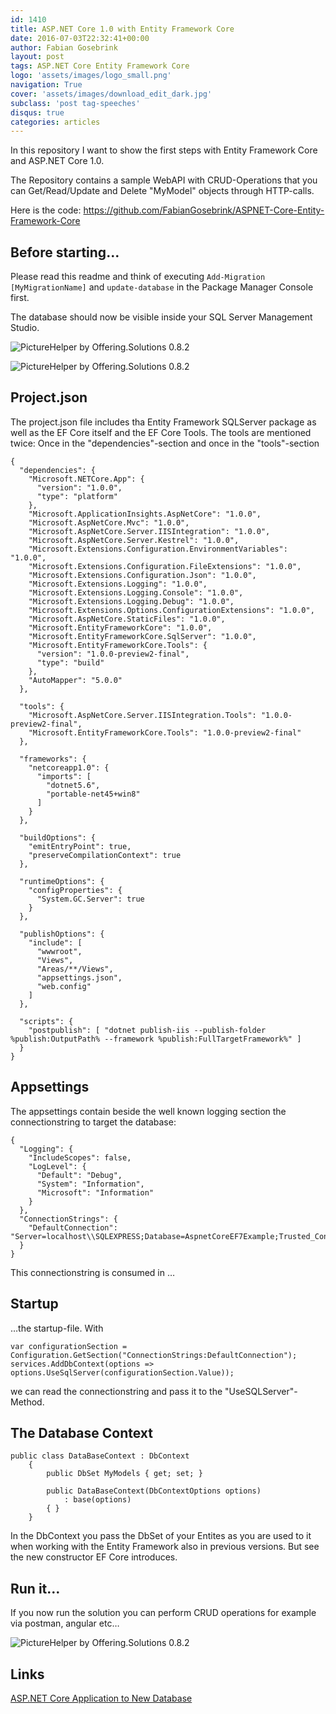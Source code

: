 ```yaml
---
id: 1410
title: ASP.NET Core 1.0 with Entity Framework Core
date: 2016-07-03T22:32:41+00:00
author: Fabian Gosebrink
layout: post
tags: ASP.NET Core Entity Framework Core
logo: 'assets/images/logo_small.png'
navigation: True
cover: 'assets/images/download_edit_dark.jpg'
subclass: 'post tag-speeches'
disqus: true
categories: articles
---
```



In this repository I want to show the first steps with Entity Framework Core and ASP.NET Core 1.0.

The Repository contains a sample WebAPI with CRUD-Operations that you can Get/Read/Update and Delete "MyModel" objects through HTTP-calls.

Here is the code: <https://github.com/FabianGosebrink/ASPNET-Core-Entity-Framework-Core>

## Before starting&#8230;

Please read this readme and think of executing `Add-Migration [MyMigrationName]` and `update-database` in the Package Manager Console first.

The database should now be visible inside your SQL Server Management Studio.

![PictureHelper by Offering.Solutions 0.8.2]({{site.baseurl}}assets/articles/2014-07-03/database.jpg)

![PictureHelper by Offering.Solutions 0.8.2]({{site.baseurl}}assets/articles/2014-07-03/folderstructure.jpg)

## Project.json

The project.json file includes tha Entity Framework SQLServer package as well as the EF Core itself and the EF Core Tools. The tools are mentioned twice: Once in the "dependencies"-section and once in the "tools"-section

<pre><code class="javascript">{
  "dependencies": {
    "Microsoft.NETCore.App": {
      "version": "1.0.0",
      "type": "platform"
    },
    "Microsoft.ApplicationInsights.AspNetCore": "1.0.0",
    "Microsoft.AspNetCore.Mvc": "1.0.0",
    "Microsoft.AspNetCore.Server.IISIntegration": "1.0.0",
    "Microsoft.AspNetCore.Server.Kestrel": "1.0.0",
    "Microsoft.Extensions.Configuration.EnvironmentVariables": "1.0.0",
    "Microsoft.Extensions.Configuration.FileExtensions": "1.0.0",
    "Microsoft.Extensions.Configuration.Json": "1.0.0",
    "Microsoft.Extensions.Logging": "1.0.0",
    "Microsoft.Extensions.Logging.Console": "1.0.0",
    "Microsoft.Extensions.Logging.Debug": "1.0.0",
    "Microsoft.Extensions.Options.ConfigurationExtensions": "1.0.0",
    "Microsoft.AspNetCore.StaticFiles": "1.0.0",
    "Microsoft.EntityFrameworkCore": "1.0.0",
    "Microsoft.EntityFrameworkCore.SqlServer": "1.0.0",
    "Microsoft.EntityFrameworkCore.Tools": {
      "version": "1.0.0-preview2-final",
      "type": "build"
    },
    "AutoMapper": "5.0.0"
  },

  "tools": {
    "Microsoft.AspNetCore.Server.IISIntegration.Tools": "1.0.0-preview2-final",
    "Microsoft.EntityFrameworkCore.Tools": "1.0.0-preview2-final"
  },

  "frameworks": {
    "netcoreapp1.0": {
      "imports": [
        "dotnet5.6",
        "portable-net45+win8"
      ]
    }
  },

  "buildOptions": {
    "emitEntryPoint": true,
    "preserveCompilationContext": true
  },

  "runtimeOptions": {
    "configProperties": {
      "System.GC.Server": true
    }
  },

  "publishOptions": {
    "include": [
      "wwwroot",
      "Views",
      "Areas/**/Views",
      "appsettings.json",
      "web.config"
    ]
  },

  "scripts": {
    "postpublish": [ "dotnet publish-iis --publish-folder %publish:OutputPath% --framework %publish:FullTargetFramework%" ]
  }
}
</code></pre>

## Appsettings

The appsettings contain beside the well known logging section the connectionstring to target the database:

<pre><code class="javascript">{
  "Logging": {
    "IncludeScopes": false,
    "LogLevel": {
      "Default": "Debug",
      "System": "Information",
      "Microsoft": "Information"
    }
  },
  "ConnectionStrings": {
    "DefaultConnection": "Server=localhost\\SQLEXPRESS;Database=AspnetCoreEF7Example;Trusted_Connection=True;MultipleActiveResultSets=true;"
  }
}
</code></pre>

This connectionstring is consumed in &#8230;

## Startup

&#8230;the startup-file. With

<pre><code class="cs">var configurationSection = Configuration.GetSection("ConnectionStrings:DefaultConnection");
services.AddDbContext(options => options.UseSqlServer(configurationSection.Value));</code></pre>

we can read the connectionstring and pass it to the "UseSQLServer"-Method.

## The Database Context

<pre><code class="cs">public class DataBaseContext : DbContext
    {
        public DbSet<MyModel> MyModels { get; set; }

        public DataBaseContext(DbContextOptions<DataBaseContext> options)
            : base(options)
        { }
    }</code></pre>

In the DbContext you pass the DbSet of your Entites as you are used to it when working with the Entity Framework also in previous versions. But see the new constructor EF Core introduces.

## Run it&#8230;

If you now run the solution you can perform CRUD operations for example via postman, angular etc&#8230;

![PictureHelper by Offering.Solutions 0.8.2]({{site.baseurl}}assets/articles/2014-07-03/postmandatabase.jpg)

## Links

[ASP.NET Core Application to New Database](https://ef.readthedocs.io/en/latest/platforms/aspnetcore/new-db.html)